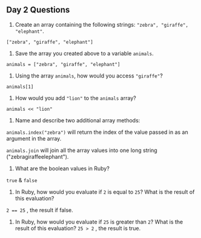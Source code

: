 ## Day 2 Questions

1. Create an array containing the following strings: `"zebra", "giraffe", "elephant"`.

`["zebra", "giraffe", "elephant"]`

1. Save the array you created above to a variable `animals`.

`animals = ["zebra", "giraffe", "elephant"]`

1. Using the array `animals`, how would you access `"giraffe"`?

`animals[1]`

1. How would you add `"lion"` to the `animals` array?

`animals << "lion"`

1. Name and describe two additional array methods:

`animals.index("zebra")` will return the index of the value passed in as an argument in the array.

`animals.join` will join all the array values into one long string ("zebragiraffeelephant").

1. What are the boolean values in Ruby?

`true` & `false`

1. In Ruby, how would you evaluate if `2` is equal to `25`? What is the result of this evaluation?

`2 == 25` , the result if false.

1. In Ruby, how would you evaluate if `25` is greater than `2`? What is the result of this evaluation?
`25 > 2` , the result is true.
